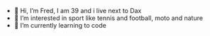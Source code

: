 - 👋 Hi, I’m Fred, I am 39 and i live next to Dax
- 👀 I’m interested in sport like tennis and football, moto and nature
- 🌱 I’m currently learning to code  

<!---
Fredj40/Fredj40 is a ✨ special ✨ repository because its `README.md` (this file) appears on your GitHub profile.
You can click the Preview link to take a look at your changes.
--->
